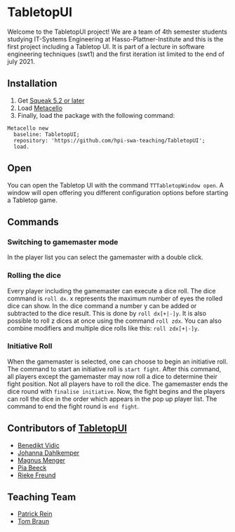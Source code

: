 # TabletopUI

Welcome to the TabletopUI project! We are a team of 4th semester students studying IT-Systems Engineering at Hasso-Plattner-Institute and this is the first project including a Tabletop UI. It is part of a lecture in software engineering techniques (swt1) and the first iteration ist limited to the end of july 2021. 

## Installation
1. Get [Squeak 5.2 or later](http://www.squeak.org)
2. Load [Metacello](https://github.com/metacello/metacello)
3. Finally, load the package with the following command:

```
Metacello new
  baseline: TabletopUI;
  repository: 'https://github.com/hpi-swa-teaching/TabletopUI';
  load.
```
## Open
You can open the Tabletop UI with the command `TTTabletopWindow open`. A window will open offering you different configuration options before starting a Tabletop game.

## Commands
### Switching to gamemaster mode
In the player list you can select the gamemaster with a double click.

### Rolling the dice
Every player including the gamemaster can execute a dice roll.
The dice command is ```roll dx```. x represents the maximum number of eyes the rolled dice can show.
In the dice command a number y can be added or subtracted to the dice result. This is done by ```roll dx[+|-]y```. It is also possible to roll z dices at once using the command ```roll zdx```. You can also combine modifiers and multiple dice rolls like this: ```roll zdx[+|-]y```.

### Initiative Roll
When the gamemaster is selected, one can choose to begin an initiative roll. The command to start an initiative roll is ```start fight```. After this command, all players except the gamemaster may now roll a dice to determine their fight position. Not all players have to roll the dice. The gamemaster ends the dice round with ``finalise initiative``. Now, the fight begins and the players can roll the dice in the order which appears in the pop up player list. The command to end the fight round is ```end fight```.

## Contributors of [TabletopUI](https://github.com/hpi-swa-teaching/TabletopUI)
- [Benedikt Vidic](https://github.com/BenediktV)
- [Johanna Dahlkemper]( https://github.com/joh-dah)
- [Magnus Menger](https://github.com/cambryx)
- [Pia Beeck](https://github.com/piabeeck)
- [Rieke Freund](https://github.com/rfrx)

## Teaching Team
- [Patrick Rein](https://github.com/codeZeilen)
- [Tom Braun](https://github.com/BraunTom)
